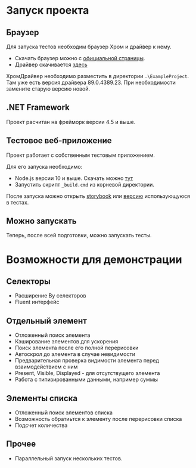 # Запуск проекта

## Браузер
Для запуска тестов необходим браузер Хром и драйвер к нему.

* Скачать браузер можно с [официальной страницы](https://www.google.com/intl/ru_ru/chrome/).
* Драйвер скачивается [здесь](https://chromedriver.chromium.org/)

ХромДрайвер необходимо разместить в директории `.\ExampleProject`. Там уже есть версия драйвера 89.0.4389.23. При необходимости замените старую версию новой.

## .NET Framework
Проект расчитан на фрейморк версии 4.5 и выше.

## Тестовое веб-приложение
Проект работает с собственным тестовым приложением.

Для его запуска необходимо:
* Node.js версии 10 и выше. Скачать можно [тут](https://nodejs.org/en/)
* Запустить скрипт `_build.cmd` из корневой директории.

После запуска можно открыть [storybook](http://localhost:7890/) или [версию](http://localhost:7890/iframe.html) использующуюся в тестах.

## Можно запускать
Теперь, после всей подготовки, можно запускать тесты.


# Возможности для демонстрации

## Селекторы
- Расширение By селекторов
- Fluent интерфейс

## Отдельный элемент
- Отложенный поиск элемента
- Кэширование элементов для ускорения
- Поиск элемента после его полной перерисовки
- Автоскрол до элемента в случае невидимости
- Предварительная проверка видимости элемента перед взаимодействием с ним
- Present, Visible, Displayed - для отсутствущего элемента
- Работа с типизированными данными, например суммы

## Элементы списка
- Отложенный поиск элементов списка
- Возможность обратиьтся к элементу после перерисовки списка
- Подсчет количества

## Прочее
- Параллельный запуск нескольких тестов.